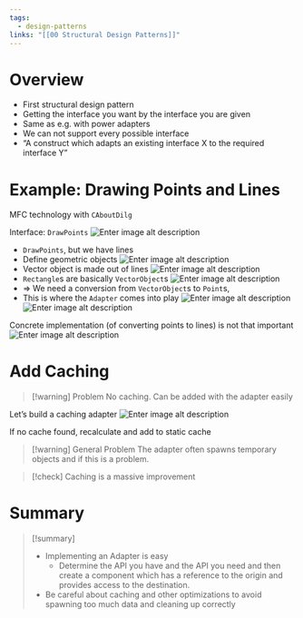 ```yaml
---
tags:
  - design-patterns
links: "[[00 Structural Design Patterns]]"
---
```

# Overview

- First structural design pattern
- Getting the interface you want by the interface you are given
- Same as e.g. with power adapters
- We can not support every possible interface
- “A construct which adapts an existing interface X to the required interface Y”

# Example: Drawing Points and Lines

MFC technology with `CAboutDilg`

Interface: `DrawPoints`
![Enter image alt description](IMG-2024-05-31-113429804.png)
- `DrawPoints`, but we have lines
- Define geometric objects
![Enter image alt description](IMG-2024-05-31-113430120.png)
- Vector object is made out of lines
![Enter image alt description](IMG-2024-05-31-113430304.png)
- `Rectangle`s are basically `VectorObject`s
![Enter image alt description](IMG-2024-05-31-113430511.png)
- => We need a conversion from `VectorObject`s to `Point`s,
- This is where the `Adapter` comes into play
![Enter image alt description](IMG-2024-05-31-113430670.png)
![Enter image alt description](IMG-2024-05-31-113430852.png)

Concrete implementation (of converting points to lines) is not that important
![Enter image alt description](IMG-2024-05-31-113431018.png)

# Add Caching

> [!warning] Problem
> No caching. Can be added with the adapter easily

Let’s build a caching adapter
![Enter image alt description](IMG-2024-05-31-113431275.png)

If no cache found, recalculate and add to static cache

> [!warning] General Problem
> The adapter often spawns temporary objects and if this is a problem.

> [!check]
> Caching is a massive improvement

# Summary

> [!summary]
> - Implementing an Adapter is easy
> 	- Determine the API you have and the API you need and then create a component which has a reference to the origin and provides access to the destination.
> - Be careful about caching and other optimizations to avoid spawning too much data and cleaning up correctly
